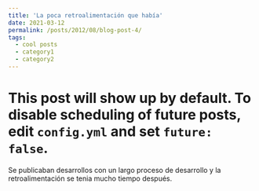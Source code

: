 ```yaml
---
title: 'La poca retroalimentación que había'
date: 2021-03-12
permalink: /posts/2012/08/blog-post-4/
tags:
  - cool posts
  - category1
  - category2
---
```


# This post will show up by default. To disable scheduling of future posts, edit `config.yml` and set `future: false`. 
Se publicaban desarrollos con un largo proceso de desarrollo y la retroalimentación se tenia mucho tiempo después.
